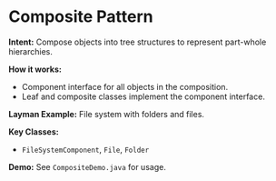 # Composite Pattern

**Intent:** Compose objects into tree structures to represent part-whole hierarchies.

**How it works:**
- Component interface for all objects in the composition.
- Leaf and composite classes implement the component interface.

**Layman Example:** File system with folders and files.

**Key Classes:**
- `FileSystemComponent`, `File`, `Folder`

**Demo:** See `CompositeDemo.java` for usage.
